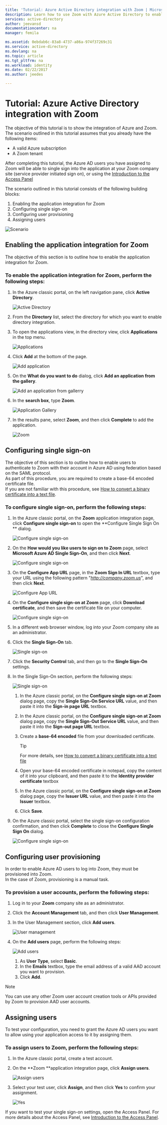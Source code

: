```yaml
---
title: 'Tutorial: Azure Active Directory integration with Zoom | Microsoft Docs'
description: Learn how to use Zoom with Azure Active Directory to enable single sign-on, automated provisioning, and more!.
services: active-directory
author: jeevansd
documentationcenter: na
manager: femila

ms.assetid: 0ebdab6c-83a8-4737-a86a-974f37269c31
ms.service: active-directory
ms.devlang: na
ms.topic: article
ms.tgt_pltfrm: na
ms.workload: identity
ms.date: 02/22/2017
ms.author: jeedes

---
```

# Tutorial: Azure Active Directory integration with Zoom
The objective of this tutorial is to show the integration of Azure and Zoom.  
The scenario outlined in this tutorial assumes that you already have the following items:

* A valid Azure subscription
* A Zoom tenant

After completing this tutorial, the Azure AD users you have assigned to Zoom will be able to single sign into the application at your Zoom company site (service provider initiated sign on), or using the [Introduction to the Access Panel](active-directory-saas-access-panel-introduction.md)

The scenario outlined in this tutorial consists of the following building blocks:

1. Enabling the application integration for Zoom
2. Configuring single sign-on
3. Configuring user provisioning
4. Assigning users

![Scenario](./media/active-directory-saas-zoom-tutorial/IC784693.png "Scenario")

## Enabling the application integration for Zoom
The objective of this section is to outline how to enable the application integration for Zoom.

### To enable the application integration for Zoom, perform the following steps:
1. In the Azure classic portal, on the left navigation pane, click **Active Directory**.
   
   ![Active Directory](./media/active-directory-saas-zoom-tutorial/IC700993.png "Active Directory")
2. From the **Directory** list, select the directory for which you want to enable directory integration.
3. To open the applications view, in the directory view, click **Applications** in the top menu.
   
   ![Applications](./media/active-directory-saas-zoom-tutorial/IC700994.png "Applications")
4. Click **Add** at the bottom of the page.
   
   ![Add application](./media/active-directory-saas-zoom-tutorial/IC749321.png "Add application")
5. On the **What do you want to do** dialog, click **Add an application from the gallery**.
   
   ![Add an application from gallerry](./media/active-directory-saas-zoom-tutorial/IC749322.png "Add an application from gallerry")
6. In the **search box**, type **Zoom**.
   
   ![Application Gallery](./media/active-directory-saas-zoom-tutorial/IC784694.png "Application Gallery")
7. In the results pane, select **Zoom**, and then click **Complete** to add the application.
   
   ![Zoom](./media/active-directory-saas-zoom-tutorial/IC784695.png "Zoom")

## Configuring single sign-on
The objective of this section is to outline how to enable users to authenticate to Zoom with their account in Azure AD using federation based on the SAML protocol.  
As part of this procedure, you are required to create a base-64 encoded certificate file.  
If you are not familiar with this procedure, see [How to convert a binary certificate into a text file](http://youtu.be/PlgrzUZ-Y1o).

### To configure single sign-on, perform the following steps:
1. In the Azure classic portal, on the **Zoom** application integration page, click **Configure single sign-on** to open the **Configure Single Sign On ** dialog.
   
   ![Configure single sign-on](./media/active-directory-saas-zoom-tutorial/IC784696.png "Configure single sign-on")
2. On the **How would you like users to sign on to Zoom** page, select **Microsoft Azure AD Single Sign-On**, and then click **Next**.
   
   ![Configure single sign-on](./media/active-directory-saas-zoom-tutorial/IC784697.png "Configure single sign-on")
3. On the **Configure App URL** page, in the **Zoom Sign In URL** textbox, type your URL using the following pattern "*http://company.zoom.us*", and then click **Next**.
   
   ![Configure App URL](./media/active-directory-saas-zoom-tutorial/IC784698.png "Configure App URL")
4. On the **Configure single sign-on at Zoom** page, click **Download certificate**, and then save the certificate file on your computer.
   
   ![Configure single sign-on](./media/active-directory-saas-zoom-tutorial/IC784699.png "Configure single sign-on")
5. In a different web browser window, log into your Zoom company site as an administrator.
6. Click the **Single Sign-On** tab.
   
   ![Single sign-on](./media/active-directory-saas-zoom-tutorial/IC784700.png "Single sign-on")
7. Click the **Security Control** tab, and then go to the **Single Sign-On** settings.
8. In the Single Sign-On section, perform the following steps:
   
   ![Single sign-on](./media/active-directory-saas-zoom-tutorial/IC784701.png "Single sign-on")
   
   1. In the Azure classic portal, on the **Configure single sign-on at Zoom** dialog page, copy the **Single Sign-On Service URL** value, and then paste it into the **Sign-in page URL** textbox.
   2. In the Azure classic portal, on the **Configure single sign-on at Zoom** dialog page, copy the **Single Sign-Out Service URL** value, and then paste it into the **Sign-out page URL** textbox.
   3. Create a **base-64 encoded** file from your downloaded certificate.  
      
      > [!TIP]
      > For more details, see [How to convert a binary certificate into a text file](http://youtu.be/PlgrzUZ-Y1o)
      > 
      > 
   4. Open your base-64 encoded certificate in notepad, copy the content of it into your clipboard, and then paste it to the **Identity provider certificate** textbox
   5. In the Azure classic portal, on the **Configure single sign-on at Zoom** dialog page, copy the **Issuer URL** value, and then paste it into the **Issuer** textbox.
   6. Click **Save**.
9. On the Azure classic portal, select the single sign-on configuration confirmation, and then click **Complete** to close the **Configure Single Sign On** dialog.
   
   ![Configure single sign-on](./media/active-directory-saas-zoom-tutorial/IC784702.png "Configure single sign-on")

## Configuring user provisioning
In order to enable Azure AD users to log into Zoom, they must be provisioned into Zoom.  
In the case of Zoom, provisioning is a manual task.

### To provision a user accounts, perform the following steps:
1. Log in to your **Zoom** company site as an administrator.
2. Click the **Account Management** tab, and then click **User Management**.
3. In the User Management section, click **Add users**.
   
   ![User management](./media/active-directory-saas-zoom-tutorial/IC784703.png "User management")
4. On the **Add users** page, perform the following steps:
   
   ![Add users](./media/active-directory-saas-zoom-tutorial/IC784704.png "Add users")
   
   1. As **User Type**, select **Basic**.
   2. In the **Emails** textbox, type the email address of a valid AAD account you want to provision.
   3. Click **Add**.

> [!NOTE]
> You can use any other Zoom user account creation tools or APIs provided by Zoom to provision AAD user accounts.
> 
> 

## Assigning users
To test your configuration, you need to grant the Azure AD users you want to allow using your application access to it by assigning them.

### To assign users to Zoom, perform the following steps:
1. In the Azure classic portal, create a test account.
2. On the **Zoom **application integration page, click **Assign users**.
   
   ![Assign users](./media/active-directory-saas-zoom-tutorial/IC784705.png "Assign users")
3. Select your test user, click **Assign**, and then click **Yes** to confirm your assignment.
   
   ![Yes](./media/active-directory-saas-zoom-tutorial/IC767830.png "Yes")

If you want to test your single sign-on settings, open the Access Panel. For more details about the Access Panel, see [Introduction to the Access Panel](active-directory-saas-access-panel-introduction.md).

